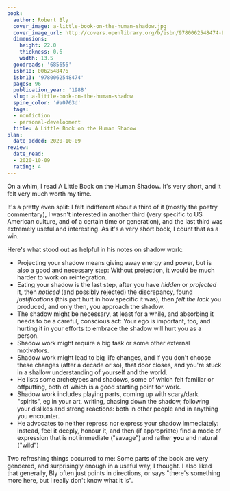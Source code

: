 ```yaml
---
book:
  author: Robert Bly
  cover_image: a-little-book-on-the-human-shadow.jpg
  cover_image_url: http://covers.openlibrary.org/b/isbn/9780062548474-L.jpg
  dimensions:
    height: 22.0
    thickness: 0.6
    width: 13.5
  goodreads: '685656'
  isbn10: 0062548476
  isbn13: '9780062548474'
  pages: 96
  publication_year: '1988'
  slug: a-little-book-on-the-human-shadow
  spine_color: '#a0763d'
  tags:
  - nonfiction
  - personal-development
  title: A Little Book on the Human Shadow
plan:
  date_added: 2020-10-09
review:
  date_read:
  - 2020-10-09
  rating: 4
---
```


On a whim, I read A Little Book on the Human Shadow. It's very short, and it felt very much worth my time.

It's a pretty even split: I felt indifferent about a third of it (mostly the poetry commentary), I wasn't interested
in another third (very specific to US American culture, and of a certain time or generation), and the last third was
extremely useful and interesting. As it's a very short book, I count that as a win.

Here's what stood out as helpful in his notes on shadow work:

- Projecting your shadow means giving away energy and power, but is also a good and necessary step: Without projection,
  it would be much harder to work on reintegration.
- Eating your shadow is the last step, after you have *hidden* or *projected* it, then *noticed* (and possibly rejected)
  the discrepancy, found *justifications* (this part hurt in how specific it was), then *felt the lack* you produced,
  and only then, you approach the shadow.
- The shadow might be necessary, at least for a while, and absorbing it needs to be a careful, conscious act: Your ego
  is important, too, and hurting it in your efforts to embrace the shadow will hurt you as a person.
- Shadow work might require a big task or some other external motivators.
- Shadow work might lead to big life changes, and if you don't choose these changes (after a decade or so), that door
  closes, and you're stuck in a shallow understanding of yourself and the world.
- He lists some archetypes and shadows, some of which felt familiar or offputting, both of which is a good starting
  point for work.
- Shadow work includes playing parts, coming up with scary/dark "spirits", eg in your art, writing, chasing down the
  shadow, following your dislikes and strong reactions: both in other people and in anything you encounter.
- He advocates to neither repress nor express your shadow immediately: instead, feel it deeply, honour it, and then (if
  appropriate) find a mode of expression that is not immediate ("savage") and rather **you** and natural ("wild")


Two refreshing things occurred to me: Some parts of the book are very gendered, and surprisingly enough in a useful way,
I thought. I also liked that generally, Bly often just points in directions, or says "there's something more here, but I
really don't know what it is".
